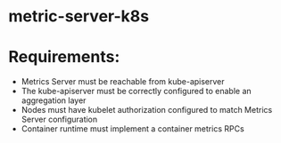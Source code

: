 # metric-server-k8s
# Requirements:  
- Metrics Server must be reachable from kube-apiserver  
- The kube-apiserver must be correctly configured to enable an aggregation layer  
- Nodes must have kubelet authorization configured to match Metrics Server configuration  
- Container runtime must implement a container metrics RPCs  
